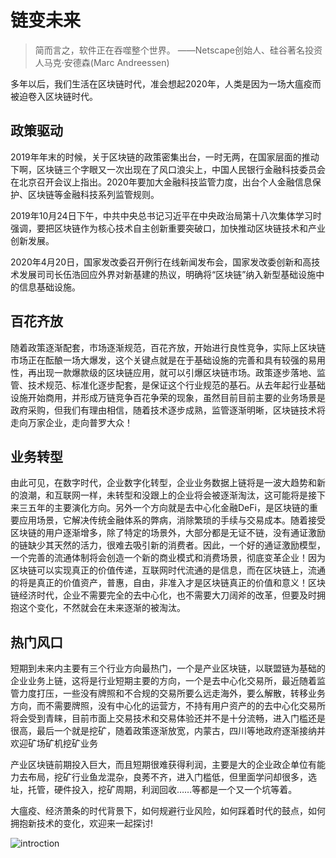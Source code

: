 # 链变未来

> 简而言之，软件正在吞噬整个世界。 
> ——Netscape创始人、硅谷著名投资人马克·安德森(Marc Andreessen)

多年以后，我们生活在区块链时代，准会想起2020年，人类是因为一场大瘟疫而被迫卷入区块链时代。

 ## 政策驱动

2019年年末的时候，关于区块链的政策密集出台，一时无两，在国家层面的推动下啊，区块链三个字眼又一次出现在了风口浪尖上，中国人民银行金融科技委员会在北京召开会议上指出。2020年要加大金融科技监管力度，出台个人金融信息保护、区块链等金融科技系列监管规则。

 2019年10月24日下午，中共中央总书记习近平在中央政治局第十八次集体学习时强调，要把区块链作为核心技术自主创新重要突破口，加快推动区块链技术和产业创新发展。

 2020年4月20日，国家发改委召开例行在线新闻发布会，国家发改委创新和高技术发展司司长伍浩回应外界对新基建的热议，明确将“区块链”纳入新型基础设施中的信息基础设施。


## 百花齐放

随着政策逐渐配套，市场逐渐规范，百花齐放，开始进行良性竞争，实际上区块链市场正在酝酿一场大爆发，这个关键点就是在于基础设施的完善和具有较强的易用性，再出现一款爆款级的区块链应用，就可以引爆区块链市场。政策逐步落地、监管、技术规范、标准化逐步配套，是保证这个行业规范的基石。从去年起行业基础设施开始商用，并形成万链竞争百花争荣的现象，虽然目前目前主要的业务场景是政府采购，但我们有理由相信，随着技术逐步成熟，监管逐渐明晰，区块链技术将走向万家企业，走向普罗大众！

## 业务转型

由此可见，在数字时代，企业数字化转型，企业业务数据上链将是一波大趋势和新的浪潮，和互联网一样，未转型和没跟上的企业将会被逐渐淘汰，这可能将是接下来三五年的主要演化方向。另外一个方向就是去中心化金融DeFi，是区块链的重要应用场景，它解决传统金融体系的弊病，消除繁琐的手续与交易成本。随着接受区块链的用户逐渐增多，除了特定的场景外，大部分都是无证不链，没有通证激励的链缺少其天然的活力，很难去吸引新的消费者。因此，一个好的通证激励模型，一个完善的流通体制将会创造一个新的商业模式和消费场景，彻底变革企业！因为区块链可以实现真正的价值传递，互联网时代流通的是信息，而在区块链上，流通的将是真正的价值资产，普惠，自由，非准入才是区块链真正的价值和意义！区块链经济时代，企业不需要完全的去中心化，也不需要大刀阔斧的改革，但要及时拥抱这个变化，不然就会在未来逐渐的被淘汰。

## 热门风口

短期到未来内主要有三个行业方向最热门，一个是产业区块链，以联盟链为基础的企业业务上链，这将是行业短期主要的方向，一个是去中心化交易所，最近随着监管力度打压，一些没有牌照和不合规的交易所要么远走海外，要么解散，转移业务方向，而不需要牌照，没有中心化的运营方，不持有用户资产的的去中心化交易所将会受到青睐，目前市面上交易技术和交易体验还并不是十分流畅，进入门槛还是很高，最后一个就是挖矿，随着政策逐渐放宽，内蒙古，四川等地政府逐渐接纳并欢迎矿场矿机挖矿业务

产业区块链前期投入巨大，而且短期很难获得利润，主要是大的企业政企单位有能力去布局，挖矿行业鱼龙混杂，良莠不齐，进入门槛低，但里面学问却很多，选址，托管，硬件投入，挖矿周期，利润回收……等都是一个又一个坑等着。

大瘟疫、经济萧条的时代背景下，如何规避行业风险，如何踩着时代的鼓点，如何拥抱新技术的变化，欢迎来一起探讨!

![introction](https://cdn.jsdelivr.net/gh/bitfuture/chain-change-future@master/asset/introduction_001_20200610.png)